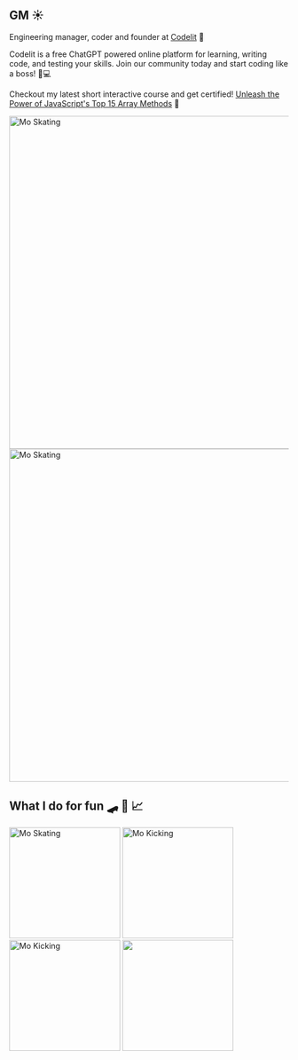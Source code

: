 ## GM ☀️

Engineering manager, coder and founder at <a href="https://codelit.io">Codelit</a> 🤖

Codelit is a free ChatGPT powered online platform for learning, writing code, and testing your skills. Join our community today and start coding like a boss! 🚀💻 

Checkout my latest short interactive course and get certified! <a href="https://codelit.io/codelit/unleash-the-power-of-javascript-s-top-15-array-methods-cztzr/">Unleash the Power of JavaScript's Top 15 Array Methods</a> 🚀

  <img src="https://images.ctfassets.net/d9vefg82sy0n/IalYTMuPfyezZWJYwcb0A/34c918cc08cc183c9dfb751427bb6a3b/mock-backgroundcodelit-ai.png" alt="Mo Skating" width="auto" height="600"/>
  <img src="https://images.ctfassets.net/d9vefg82sy0n/7tSd3SRbdcUdtlZsNckWhu/a7723d9842009775ff82eb307b6127b0/merging_pr.png" alt="Mo Skating" width="auto" height="600"/>

## What I do for fun 🛹 🥋 📈
<p>
  <img src="https://images.ctfassets.net/d9vefg82sy0n/5ESjFT1jRBTbZWbFW9paWM/73b4ee354f84878d647cacbd5d0c25d5/moskating.gif" alt="Mo Skating" width="auto" height="200"/>
  <img src="https://images.ctfassets.net/d9vefg82sy0n/6tmBbPrOxSRDNvzjYb2GNh/9cdd2f4e4ca92cb5254873eb32a69ba7/tornado_kick.gif" alt="Mo Kicking" width="auto" height="200"/>
  <img src="https://media.giphy.com/media/5efT9uLuaJoM3lGKIt/giphy.gif?cid=ecf05e47unxdpn4l6xnhrmhi8rl2cpbwwi421ss31bqquez1&rid=giphy.gif&ct=g" alt="Mo Kicking" width="auto" height="200"/>
  <img src="https://images.ctfassets.net/d9vefg82sy0n/2edlU5SsnOEDACLJaR5z40/53b73eb447e92c7b178dee957ff39462/Programming-Memes-Programmer-while-sleeping.jpeg" height="200" width="auto"/>
</p>

